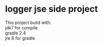 # logger jse side project  

This project build with:  
jdk7 for compile  
gradle 2.4  
jre 8 for gradle  